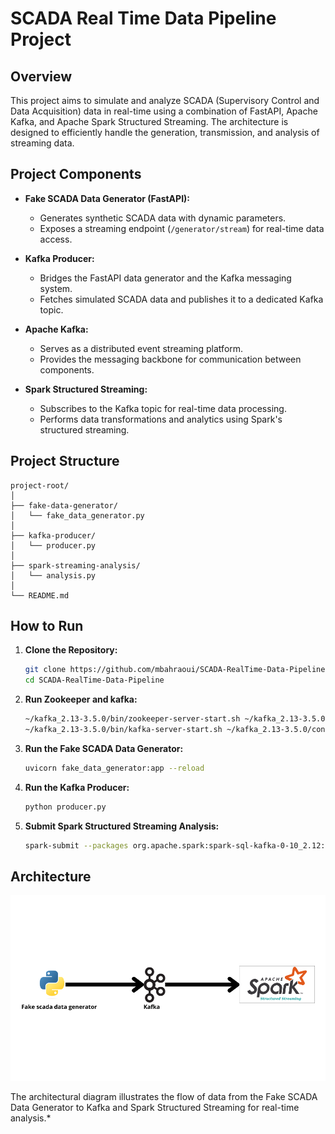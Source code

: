 # SCADA Real Time Data Pipeline Project

## Overview

This project aims to simulate and analyze SCADA (Supervisory Control and Data Acquisition) data in real-time using a combination of FastAPI, Apache Kafka, and Apache Spark Structured Streaming. The architecture is designed to efficiently handle the generation, transmission, and analysis of streaming data.

## Project Components

- **Fake SCADA Data Generator (FastAPI):**
  - Generates synthetic SCADA data with dynamic parameters.
  - Exposes a streaming endpoint (`/generator/stream`) for real-time data access.

- **Kafka Producer:**
  - Bridges the FastAPI data generator and the Kafka messaging system.
  - Fetches simulated SCADA data and publishes it to a dedicated Kafka topic.

- **Apache Kafka:**
  - Serves as a distributed event streaming platform.
  - Provides the messaging backbone for communication between components.

- **Spark Structured Streaming:**
  - Subscribes to the Kafka topic for real-time data processing.
  - Performs data transformations and analytics using Spark's structured streaming.

## Project Structure

```plaintext
project-root/
│
├── fake-data-generator/
│   └── fake_data_generator.py
│
├── kafka-producer/
│   └── producer.py
│
├── spark-streaming-analysis/
│   └── analysis.py
│
└── README.md
```


## How to Run

1. **Clone the Repository:**
   ```bash
   git clone https://github.com/mbahraoui/SCADA-RealTime-Data-Pipeline.git
   cd SCADA-RealTime-Data-Pipeline
   ```

2. **Run Zookeeper and kafka:**
   ```bash
   ~/kafka_2.13-3.5.0/bin/zookeeper-server-start.sh ~/kafka_2.13-3.5.0/config/zookeeper.properties
   ~/kafka_2.13-3.5.0/bin/kafka-server-start.sh ~/kafka_2.13-3.5.0/config/server.properties
   ```

3. **Run the Fake SCADA Data Generator:**
   ```bash
   uvicorn fake_data_generator:app --reload
   ```

4. **Run the Kafka Producer:**
   ```bash
   python producer.py
   ```

5. **Submit Spark Structured Streaming Analysis:**
   ```bash
   spark-submit --packages org.apache.spark:spark-sql-kafka-0-10_2.12:3.4.1 analysis.py
   ```

## Architecture

![Project Architecture](architecture.png)

The architectural diagram illustrates the flow of data from the Fake SCADA Data Generator to Kafka and Spark Structured Streaming for real-time analysis.*




